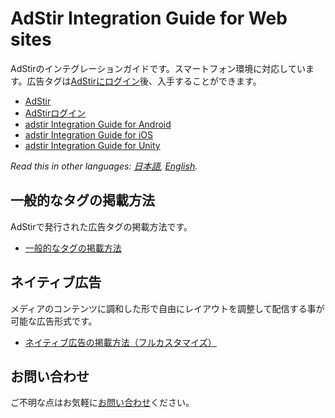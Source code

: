 # AdStir Integration Guide for Web sites

AdStirのインテグレーションガイドです。スマートフォン環境に対応しています。広告タグは[AdStirにログイン](https://ja.ad-stir.com/login "AdStir管理画面")後、入手することができます。

* [AdStir](https://ja.ad-stir.com/ "AdStir")
* [AdStirログイン](https://ja.ad-stir.com/login "AdStirログイン")
* [adstir Integration Guide for Android](https://united-adstir.github.io/android-sdk-docs/index.html "adstir Integration Guide for Android")
* [adstir Integration Guide for iOS](https://united-adstir.github.io/ios-sdk-docs/index.html "adstir Integration Guide for iOS")
* [adstir Integration Guide for Unity](https://united-adstir.github.io/unity-plugin-docs/index.html "adstir Integration Guide for Unity")

*Read this in other languages: [日本語](README.md), [English](README.en.md).*

## 一般的なタグの掲載方法

AdStirで発行された広告タグの掲載方法です。

* [一般的なタグの掲載方法](https://github.com/united-adstir/AdStir-Integration-Guide-Web/wiki/%E4%B8%80%E8%88%AC%E7%9A%84%E3%81%AA%E3%82%BF%E3%82%B0%E3%81%AE%E6%8E%B2%E8%BC%89%E6%96%B9%E6%B3%95 "一般的なタグの掲載方法")


## ネイティブ広告

メディアのコンテンツに調和した形で自由にレイアウトを調整して配信する事が可能な広告形式です。
* [ネイティブ広告の掲載方法（フルカスタマイズ）](https://github.com/united-adstir/AdStir-Integration-Guide-Web/wiki/%E3%82%B9%E3%83%9E%E3%83%BC%E3%83%88%E3%83%95%E3%82%A9%E3%83%B3Web%E3%82%B5%E3%82%A4%E3%83%88%E3%81%B8%E3%81%AE%E3%83%8D%E3%82%A4%E3%83%86%E3%82%A3%E3%83%96%E5%BA%83%E5%91%8A%E3%81%AE%E5%B0%8E%E5%85%A5%E3%81%AB%E3%81%A4%E3%81%84%E3%81%A6 "ネイティブ広告の掲載方法（フルカスタマイズ）")

## お問い合わせ

ご不明な点はお気軽に[お問い合わせ](https://ja.ad-stir.com/contact "お問い合わせ")ください。
